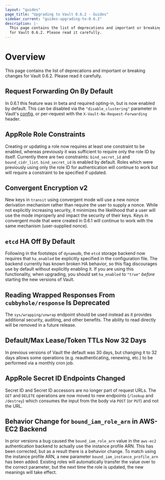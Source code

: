 ```yaml
---
layout: "guides"
page_title: "Upgrading to Vault 0.6.2 - Guides"
sidebar_current: "guides-upgrading-to-0.6.2"
description: |-
  This page contains the list of deprecations and important or breaking changes
  for Vault 0.6.2. Please read it carefully.
---
```


# Overview

This page contains the list of deprecations and important or breaking changes
for Vault 0.6.2. Please read it carefully.

## Request Forwarding On By Default

In 0.6.1 this feature was in beta and required opting-in, but is now enabled by
default. This can be disabled via the `"disable_clustering"` parameter in
Vault's [config](/docs/configuration/index.html), or
per-request with the `X-Vault-No-Request-Forwarding` header.

## AppRole Role Constraints

Creating or updating a role now requires at least one constraint to be enabled,
whereas previously it was sufficient to require only the role ID by itself.
Currently there are two constraints: `bind_secret_id` and `bound_cidr_list`.
`bind_secret_id` is enabled by default. Roles which were previously using only
the role ID for authentication will continue to work but will require a
constraint to be specified if updated.

## Convergent Encryption v2

New keys in `transit` using convergent mode will use a new nonce derivation
mechanism rather than require the user to supply a nonce. While not explicitly
increasing security, it minimizes the likelihood that a user will use the mode
improperly and impact the security of their keys. Keys in convergent mode that
were created in 0.6.1 will continue to work with the same mechanism
(user-supplied nonce).

## `etcd` HA Off By Default

Following in the footsteps of `dynamodb`, the `etcd` storage backend now
requires that `ha_enabled` be explicitly specified in the configuration file.
The backend currently has known broken HA behavior, so this flag discourages
use by default without explicitly enabling it. If you are using this
functionality, when upgrading, you should set `ha_enabled` to `"true"` *before*
starting the new versions of Vault.

## Reading Wrapped Responses From `cubbyhole/response` Is Deprecated

The `sys/wrapping/unwrap` endpoint should be used instead as it provides
additional security, auditing, and other benefits. The ability to read directly
will be removed in a future release.

## Default/Max Lease/Token TTLs Now 32 Days

In previous versions of Vault the default was 30 days, but changing it to 32
days allows some operations (e.g. reauthenticating, renewing, etc.) to be
performed via a monthly cron job.

## AppRole Secret ID Endpoints Changed

Secret ID and Secret ID accessors are no longer part of request URLs. The `GET`
and `DELETE` operations are now moved to new endpoints (`/lookup` and
`/destroy`) which consumes the input from the body via `POST` (or `PUT`) and
not the URL.

## Behavior Change for `bound_iam_role_arn` in AWS-EC2 Backend

In prior versions a bug caused the `bound_iam_role_arn` value in the `aws-ec2`
authentication backend to actually use the instance profile ARN.  This has been
corrected, but as a result there is a behavior change. To match using the
instance profile ARN, a new parameter `bound_iam_instance_profile_arn` has been
added. Existing roles will automatically transfer the value over to the correct
parameter, but the next time the role is updated, the new meanings will take
effect.
